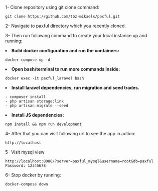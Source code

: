 1- Clone repository using git clone command:

    git clone https://github.com/tbz-mikaels/paxful.git

2- Navigate to paxful directory which you recently cloned.

3- Then run following command to create your local instance up and running: <br>

<li><b>Build docker configuration and run the containers:</b></li>

    docker-compose up -d

<li><b>Open bash/terminal to run more commands inside:</b></li>

    docker exec -it paxful_laravel bash

<li><b>Install laravel dependencies, run migration and seed trades.</b></li>

    - composer install
    - php artisan storage:link
    - php artisan migrate --seed
    
<li><b>Install JS dependencies:</b></li>
        
    npm install && npm run development
      
4- After that you can visit following url to see the app in action:

    http://localhost

5- Visit mysql view
    
    http://localhost:8080/?server=paxful_mysql&username=root&db=paxful
    Password: 12345678

6- Stop docker by running:

    docker-compose down